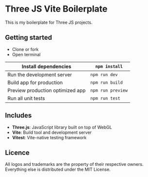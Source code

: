 # Three JS Vite Boilerplate

This is my boilerplate for Three JS projects.

## Getting started

- Clone or fork
- Open terminal

| Install dependencies             | `npm install`     |
| -------------------------------- | ----------------- |
| Run the development server       | `npm run dev`     |
| Build app for production         | `npm run build`   |
| Preview production optimized app | `npm run preview` |
| Run all unit tests               | `npm run test`    |

## Includes

- **Three.js**: JavaScript library built on top of WebGL
- **Vite**: Build tool and development server
- **Vitest**: Vite-native testing framework

## Licence

All logos and trademarks are the property of their respective owners.
Everything else is distributed under the MIT License.
